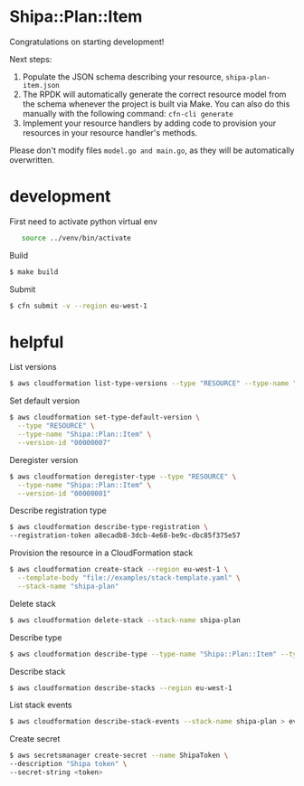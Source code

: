 # Shipa::Plan::Item

Congratulations on starting development!

Next steps:

1. Populate the JSON schema describing your resource, `shipa-plan-item.json`
2. The RPDK will automatically generate the correct resource model from the
   schema whenever the project is built via Make.
   You can also do this manually with the following command: `cfn-cli generate`
3. Implement your resource handlers by adding code to provision your resources in your resource handler's methods.

Please don't modify files `model.go and main.go`, as they will be automatically overwritten.


# development

First need to activate python virtual env
```bash
   source ../venv/bin/activate
```

Build
```bash
$ make build
```

Submit
```bash
$ cfn submit -v --region eu-west-1
```

# helpful 

List versions
```bash
$ aws cloudformation list-type-versions --type "RESOURCE" --type-name "Shipa::Plan::Item"
```

Set default version
```bash
$ aws cloudformation set-type-default-version \
  --type "RESOURCE" \
  --type-name "Shipa::Plan::Item" \
  --version-id "00000007"
```

Deregister version
```bash
$ aws cloudformation deregister-type --type "RESOURCE" \
  --type-name "Shipa::Plan::Item" \
  --version-id "00000001"
```

Describe registration type
```bash
$ aws cloudformation describe-type-registration \
--registration-token a8ecadb8-3dcb-4e68-be9c-dbc85f375e57
```

Provision the resource in a CloudFormation stack
```bash
$ aws cloudformation create-stack --region eu-west-1 \
  --template-body "file://examples/stack-template.yaml" \
  --stack-name "shipa-plan"
```

Delete stack
```bash
$ aws cloudformation delete-stack --stack-name shipa-plan
```

Describe type
```bash
$ aws cloudformation describe-type --type-name "Shipa::Plan::Item" --type RESOURCE
```

Describe stack
```bash
$ aws cloudformation describe-stacks --region eu-west-1
```

List stack events
```bash
$ aws cloudformation describe-stack-events --stack-name shipa-plan > events.log
```

Create secret
```bash
$ aws secretsmanager create-secret --name ShipaToken \
--description "Shipa token" \
--secret-string <token>

```